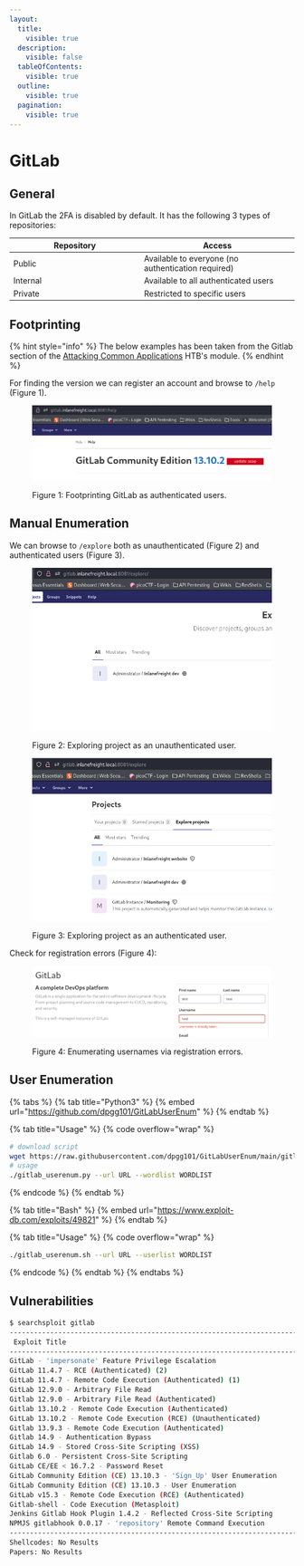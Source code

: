 ```yaml
---
layout:
  title:
    visible: true
  description:
    visible: false
  tableOfContents:
    visible: true
  outline:
    visible: true
  pagination:
    visible: true
---
```


# GitLab

## General

In GitLab the 2FA is disabled by default. It has the following 3 types of repositories:

<table><thead><tr><th width="217">Repository</th><th>Access</th></tr></thead><tbody><tr><td>Public</td><td>Available to everyone (no authentication required)</td></tr><tr><td>Internal</td><td>Available to all authenticated users</td></tr><tr><td>Private</td><td>Restricted to specific users</td></tr></tbody></table>

## Footprinting

{% hint style="info" %}
The below examples has been taken from the Gitlab section of the [Attacking Common Applications](https://academy.hackthebox.com/module/113) HTB's module.
{% endhint %}

For finding the version we can register an account and browse to `/help` (Figure 1).

<figure><img src="../../../.gitbook/assets/gitlab_help.png" alt=""><figcaption><p>Figure 1: Footprinting GitLab as authenticated users.</p></figcaption></figure>

## Manual Enumeration

We can browse to `/explore` both as unauthenticated (Figure 2) and authenticated users (Figure 3).

<div>

<figure><img src="../../../.gitbook/assets/gitlab_explore_unauth.png" alt=""><figcaption><p>Figure 2: Exploring project as an unauthenticated user.</p></figcaption></figure>

 

<figure><img src="../../../.gitbook/assets/gitlab_explore_auth.png" alt=""><figcaption><p>Figure 3: Exploring project as an authenticated user.</p></figcaption></figure>

</div>

Check for registration errors (Figure 4):

<figure><img src="../../../.gitbook/assets/gitlab_reg_error.png" alt=""><figcaption><p>Figure 4: Enumerating usernames via registration errors.</p></figcaption></figure>



## User Enumeration

{% tabs %}
{% tab title="Python3" %}
{% embed url="https://github.com/dpgg101/GitLabUserEnum" %}
{% endtab %}

{% tab title="Usage" %}
{% code overflow="wrap" %}
```bash
# download script
wget https://raw.githubusercontent.com/dpgg101/GitLabUserEnum/main/gitlab_userenum.py
# usage
./gitlab_userenum.py --url URL --wordlist WORDLIST
```
{% endcode %}
{% endtab %}

{% tab title="Bash" %}
{% embed url="https://www.exploit-db.com/exploits/49821" %}
{% endtab %}

{% tab title="Usage" %}
{% code overflow="wrap" %}
```bash
./gitlab_userenum.sh --url URL --userlist WORDLIST
```
{% endcode %}
{% endtab %}
{% endtabs %}

## Vulnerabilities

```bash
$ searchsploit gitlab
------------------------------------------------------------------------------------------------------------------------------------------------------------------------------- ---------------------------------
 Exploit Title                                                                                                                                                                 |  Path
------------------------------------------------------------------------------------------------------------------------------------------------------------------------------- ---------------------------------
GitLab - 'impersonate' Feature Privilege Escalation                                                                                                                            | ruby/webapps/40236.txt
GitLab 11.4.7 - RCE (Authenticated) (2)                                                                                                                                        | ruby/webapps/49334.py
GitLab 11.4.7 - Remote Code Execution (Authenticated) (1)                                                                                                                      | ruby/webapps/49257.py
GitLab 12.9.0 - Arbitrary File Read                                                                                                                                            | ruby/webapps/48431.txt
Gitlab 12.9.0 - Arbitrary File Read (Authenticated)                                                                                                                            | ruby/webapps/49076.py
Gitlab 13.10.2 - Remote Code Execution (Authenticated)                                                                                                                         | ruby/webapps/49951.py
GitLab 13.10.2 - Remote Code Execution (RCE) (Unauthenticated)                                                                                                                 | ruby/webapps/50532.txt
Gitlab 13.9.3 - Remote Code Execution (Authenticated)                                                                                                                          | ruby/webapps/49944.py
Gitlab 14.9 - Authentication Bypass                                                                                                                                            | ruby/webapps/50888.txt
GitLab 14.9 - Stored Cross-Site Scripting (XSS)                                                                                                                                | ruby/webapps/50889.txt
Gitlab 6.0 - Persistent Cross-Site Scripting                                                                                                                                   | php/webapps/30329.sh
GitLab CE/EE < 16.7.2 - Password Reset                                                                                                                                         | java/remote/51889.txt
GitLab Community Edition (CE) 13.10.3 - 'Sign_Up' User Enumeration                                                                                                             | ruby/webapps/49822.txt
GitLab Community Edition (CE) 13.10.3 - User Enumeration                                                                                                                       | ruby/webapps/49821.sh
GitLab v15.3 - Remote Code Execution (RCE) (Authenticated)                                                                                                                     | ruby/webapps/51181.py
Gitlab-shell - Code Execution (Metasploit)                                                                                                                                     | linux/remote/34362.rb
Jenkins Gitlab Hook Plugin 1.4.2 - Reflected Cross-Site Scripting                                                                                                              | java/webapps/47927.txt
NPMJS gitlabhook 0.0.17 - 'repository' Remote Command Execution                                                                                                                | json/webapps/47420.txt
------------------------------------------------------------------------------------------------------------------------------------------------------------------------------- ---------------------------------
Shellcodes: No Results
Papers: No Results
```
